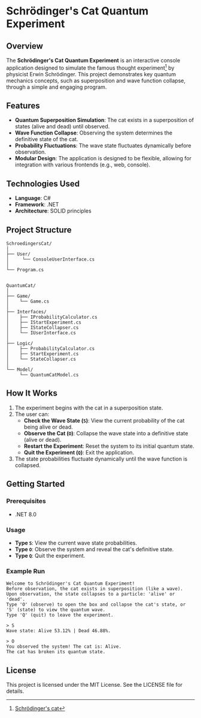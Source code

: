 # Schrödinger's Cat Quantum Experiment

## Overview
The **Schrödinger's Cat Quantum Experiment** is an interactive console application designed to simulate the famous thought experiment[^1] by physicist Erwin Schrödinger. This project demonstrates key quantum mechanics concepts, such as superposition and wave function collapse, through a simple and engaging program.

## Features
- **Quantum Superposition Simulation**: The cat exists in a superposition of states (alive and dead) until observed.
- **Wave Function Collapse**: Observing the system determines the definitive state of the cat.
- **Probability Fluctuations**: The wave state fluctuates dynamically before observation.
- **Modular Design**: The application is designed to be flexible, allowing for integration with various frontends (e.g., web, console).

## Technologies Used
- **Language**: C#
- **Framework**: .NET
- **Architecture**: SOLID principles

## Project Structure
```
SchroedingersCat/ 
│
├── User/ 
│     └── ConsoleUserInterface.cs
│
└── Program.cs


QuantumCat/ 
│ 
├── Game/ 
│    └── Game.cs 
│
├── Interfaces/ 
│    ├── IProbabilityCalculator.cs 
│    ├── IStartExperiment.cs
│    ├── IStateCollapser.cs
│    └── IUserInterface.cs
│
├── Logic/ 
│    ├── ProbabilityCalculator.cs 
│    ├── StartExperiment.cs 
│    └── StateCollapser.cs 
│
└── Model/ 
     └── QuantumCatModel.cs 
```

## How It Works
1. The experiment begins with the cat in a superposition state.
2. The user can:
   - **Check the Wave State (`S`)**: View the current probability of the cat being alive or dead.
   - **Observe the Cat (`O`)**: Collapse the wave state into a definitive state (alive or dead).
   - **Restart the Experiment**: Reset the system to its initial quantum state.
   - **Quit the Experiment (`Q`)**: Exit the application.
3. The state probabilities fluctuate dynamically until the wave function is collapsed.

## Getting Started
### Prerequisites
- .NET 8.0

### Usage
- **Type `S`**: View the current wave state probabilities.
- **Type `O`**: Observe the system and reveal the cat's definitive state.
- **Type `Q`**: Quit the experiment.

### Example Run
```
Welcome to Schrödinger's Cat Quantum Experiment!
Before observation, the cat exists in superposition (like a wave).
Upon observation, the state collapses to a particle: 'alive' or 'dead'.
Type 'O' (observe) to open the box and collapse the cat's state, or 'S' (state) to view the quantum wave.
Type 'Q' (quit) to leave the experiment.

> S
Wave state: Alive 53.12% | Dead 46.88%.

> O
You observed the system! The cat is: Alive.
The cat has broken its quantum state.
```

## License
This project is licensed under the MIT License. See the LICENSE file for details.

[^1]:[Schrödinger's cat](https://en.wikipedia.org/wiki/Schr%C3%B6dinger%27s_cat)